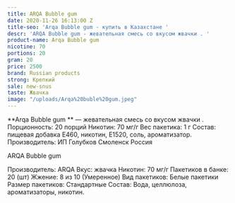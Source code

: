 ```yaml
---
title: ARQA Bubble gum
date: 2020-11-26 16:13:00 Z
title-seo: 'Arqa Bubble gum - купить в Казахстане '
descr: 'ARQA Bubble gum - жевательная смесь со вкусом жвачки . '
product-name: Arqa Bubble gum
nicotine: 70
portions: 20
gram: 20
price: 2500
brand: Russian products
strong: Крепкий
sale: new-snus
taste: Жвачка
image: "/uploads/Arqa%20buble%20gum.jpeg"
---
```


**Arqa Bubble gum ** — жевательная смесь со вкусом жвачки . Порционность: 20 порций Никотин: 70 мг/г Вес пакетика: 1 г Состав: пищевая добавка E460, никотин, E1520, соль, ароматизатор. Производитель: ИП Голубков Смоленск Россия

ARQA Bubble gum

Производитель: ARQA Вкус: жвачка Никотин: 70 мг/г Пакетиков в банке: 20 (шт) Жжение: 8 из 10 (Умеренное) Вид пакетиков: Белые пакетики Размер пакетиков: Стандартные Состав: Вода, целлюлоза, ароматизаторы, никотин.